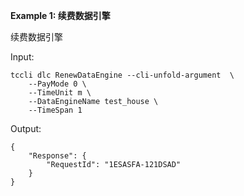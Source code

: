 **Example 1: 续费数据引擎**

续费数据引擎

Input: 

```
tccli dlc RenewDataEngine --cli-unfold-argument  \
    --PayMode 0 \
    --TimeUnit m \
    --DataEngineName test_house \
    --TimeSpan 1
```

Output: 
```
{
    "Response": {
        "RequestId": "1ESASFA-121DSAD"
    }
}
```

